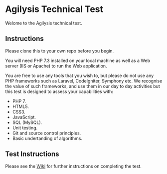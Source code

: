 # Agilysis Technical Test
Welome to the Agilysis technical test.

## Instructions
Please clone this to your own repo before you begin. 

You will need PHP 7.3 installed on your local machine as well as a Web server (IIS or Apache) to run the Web application. 

You are free to use any tools that you wish to, but please do not use any PHP frameworks such as Laravel, CodeIgniter, Symphony etc. We recognise the value of such frameworks, and use them in our day to day activities but this test is designed to assess your capabilities with:

* PHP 7.
* HTML5.
* CSS3.
* JavaScript.
* SQL (MySQL). 
* Unit testing.
* Git and source control principles.
* Basic undertanding of algorithms.

## Test Instructions
Please see the [Wiki](https://github.com/cm392352/agilysis-tech-test/wiki) for further instructions on completing the test.

